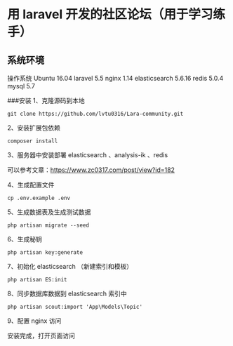 # 用 laravel 开发的社区论坛（用于学习练手）

## 系统环境
操作系统 Ubuntu 16.04
laravel 5.5
nginx 1.14
elasticsearch 5.6.16
redis 5.0.4
mysql 5.7

###安装
1、克隆源码到本地

`git clone https://github.com/lvtu0316/Lara-community.git`

2、安装扩展包依赖

`composer install`

3、服务器中安装部署 elasticsearch 、analysis-ik 、redis

可以参考文章：https://www.zc0317.com/post/view?id=182

4、生成配置文件

`cp .env.example .env`

5、生成数据表及生成测试数据

`php artisan migrate --seed`

6、生成秘钥

`php artisan key:generate`

7、初始化 elasticsearch （新建索引和模板）

`php artisan ES:init`

8、同步数据库数据到 elasticsearch 索引中

`php artisan scout:import 'App\Models\Topic'`

9、配置 nginx 访问

安装完成，打开页面访问